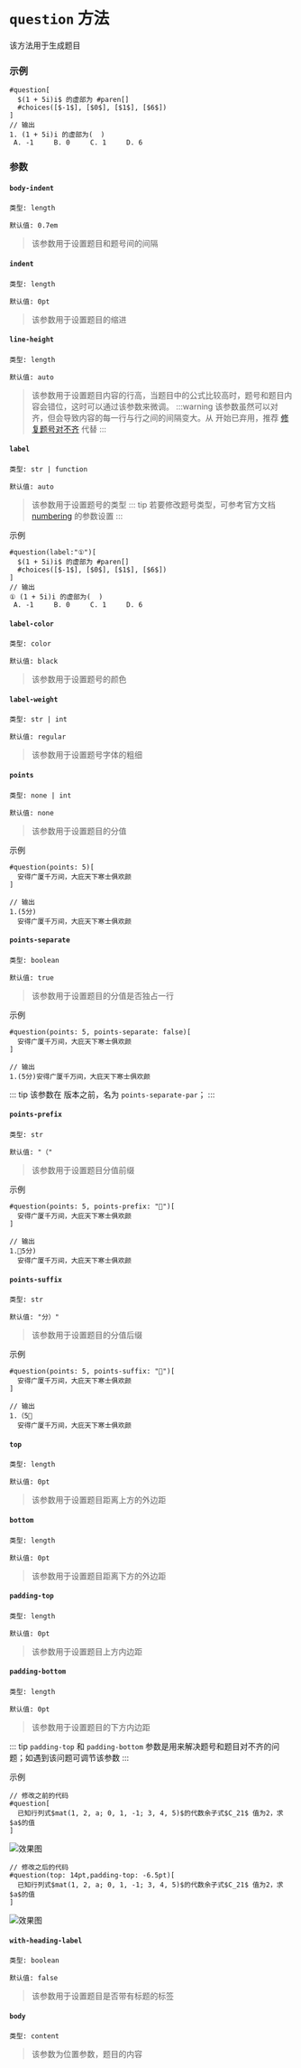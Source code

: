 # `question` 方法

该方法用于生成题目

### 示例
```typst
#question[
  $(1 + 5i)i$ 的虚部为 #paren[]
  #choices([$-1$], [$0$], [$1$], [$6$])
]
// 输出
1. (1 + 5i)i 的虚部为(  )
 A. -1     B. 0     C. 1     D. 6
```
### 参数
#### `body-indent`

`类型: length`

`默认值: 0.7em`
>该参数用于设置题目和题号间的间隔

#### `indent`

`类型: length`

`默认值: 0pt`
>该参数用于设置题目的缩进

#### `line-height`

`类型: length`

`默认值: auto`
>该参数用于设置题目内容的行高，当题目中的公式比较高时，题号和题目内容会错位，这时可以通过该参数来微调。
:::warning
该参数虽然可以对齐，但会导致内容的每一行与行之间的间隔变大。从 <Badge type="tip" text="0.1.7" /> 开始已弃用，推荐 [修复题号对不齐](#padding-bottom) 代替
:::

#### `label`

`类型: str | function`

`默认值: auto`
>该参数用于设置题号的类型
::: tip
若要修改题号类型，可参考官方文档 [numbering](https://typst.app/docs/reference/model/numbering/) 的参数设置
:::

示例

```typst
#question(label:"①")[
  $(1 + 5i)i$ 的虚部为 #paren[]
  #choices([$-1$], [$0$], [$1$], [$6$])
]
// 输出
① (1 + 5i)i 的虚部为(  )
 A. -1     B. 0     C. 1     D. 6
```

#### `label-color`

`类型: color`

`默认值: black`
>该参数用于设置题号的颜色

#### `label-weight`

`类型: str | int`

`默认值: regular`
>该参数用于设置题号字体的粗细

#### `points`

`类型: none | int`

`默认值: none`
>该参数用于设置题目的分值

示例

```typst
#question(points: 5)[
  安得广厦千万间，大庇天下寒士俱欢颜
]

// 输出
1.(5分)
  安得广厦千万间，大庇天下寒士俱欢颜
```

#### `points-separate` <Badge type="warning" text="^0.1.3" />

`类型: boolean`

`默认值: true`

>该参数用于设置题目的分值是否独占一行

示例

```typst
#question(points: 5, points-separate: false)[
  安得广厦千万间，大庇天下寒士俱欢颜
]

// 输出
1.(5分)安得广厦千万间，大庇天下寒士俱欢颜
```

::: tip
该参数在 <Badge type="warning" text="0.1.3" /> 版本之前，名为 `points-separate-par`；
:::

#### `points-prefix`

`类型: str`

`默认值: "（"`
>该参数用于设置题目分值前缀

示例

```typst
#question(points: 5, points-prefix: "🧡")[
  安得广厦千万间，大庇天下寒士俱欢颜
]

// 输出
1.🧡5分)
  安得广厦千万间，大庇天下寒士俱欢颜
```

#### `points-suffix`

`类型: str`

`默认值: "分）"`
>该参数用于设置题目的分值后缀

示例

```typst
#question(points: 5, points-suffix: "🧡")[
  安得广厦千万间，大庇天下寒士俱欢颜
]

// 输出
1.（5🧡
  安得广厦千万间，大庇天下寒士俱欢颜
```

#### `top`

`类型: length`

`默认值: 0pt`
>该参数用于设置题目距离上方的外边距

#### `bottom`

`类型: length`

`默认值: 0pt`
>该参数用于设置题目距离下方的外边距

#### `padding-top` <Badge type="warning" text="^0.1.7" />

`类型: length`

`默认值: 0pt`
>该参数用于设置题目上方内边距

#### `padding-bottom` <Badge type="warning" text="^0.1.7" />

`类型: length`

`默认值: 0pt`
>该参数用于设置题目的下方内边距

::: tip
`padding-top` 和 `padding-bottom` 参数是用来解决题号和题目对不齐的问题；如遇到该问题可调节该参数
:::

示例

```typst
// 修改之前的代码
#question[
  已知行列式$mat(1, 2, a; 0, 1, -1; 3, 4, 5)$的代数余子式$C_21$ 值为2，求$a$的值
]
```

![效果图](/tips3.png)


```typst
// 修改之后的代码
#question(top: 14pt,padding-top: -6.5pt)[
  已知行列式$mat(1, 2, a; 0, 1, -1; 3, 4, 5)$的代数余子式$C_21$ 值为2，求$a$的值
]
```
![效果图](/tips4.png)

#### `with-heading-label`

`类型: boolean`

`默认值: false`
>该参数用于设置题目是否带有标题的标签

#### `body`

`类型: content`
>该参数为位置参数，题目的内容